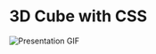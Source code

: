 # 3D Cube with CSS

![Presentation GIF](https://github.com/tupacan/css-3d-cube/blob/main/images/preview.gif)

